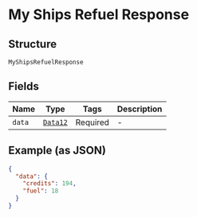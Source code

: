 
# My Ships Refuel Response

## Structure

`MyShipsRefuelResponse`

## Fields

| Name | Type | Tags | Description |
|  --- | --- | --- | --- |
| `data` | [`Data12`](../../doc/models/data-12.md) | Required | - |

## Example (as JSON)

```json
{
  "data": {
    "credits": 194,
    "fuel": 18
  }
}
```

